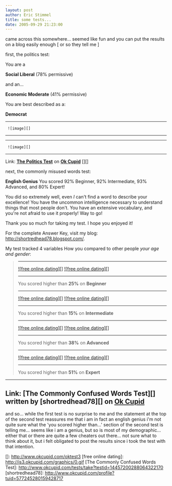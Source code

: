 ```yaml
---
layout: post
author: Eric Stimmel
title: some tests...
date: 2005-09-29 21:23:00
--- 
```



came across this somewhere... seemed like fun and you can put the results on a blog easily enough [ or so they tell me ]

first, the politics test:

You are a


**Social Liberal**
(78% permissive)


and an...


**Economic Moderate**
(41% permissive)


You are best described as a:


**Democrat**



  --- ------------
     
      

     ![image][]
      
  --- ------------



  --- ------------
     
      

     ![image][]
      
  --- ------------



Link: [**The Politics Test**][] on [**Ok Cupid**][]
[][]



next, the commonly misused words test:

**English Genius**
You scored 92% Beginner, 92% Intermediate, 93% Advanced, and 80% Expert!

You did so extremely well, even *I* can't find a word to describe your excellence! You have the uncommon intelligence necessary to understand things that most people don't. You have an extensive vocabulary, and you're not afraid to use it properly! Way to go!


Thank you so much for taking my test. I hope you enjoyed it!




For the complete Answer Key, visit my blog: http://shortredhead78.blogspot.com/.







My test tracked 4 variables How you compared to other people *your age and gender*:

>   ----------------------------------------- -----------------------------------------
>   [![free online dating][]][**Ok Cupid**]   [![free online dating][]][**Ok Cupid**]
>   ----------------------------------------- -----------------------------------------
>
> You scored higher than **25%** on **Beginner**
>   ----------------------------------------- -----------------------------------------
>   [![free online dating][]][**Ok Cupid**]   [![free online dating][]][**Ok Cupid**]
>   ----------------------------------------- -----------------------------------------
>
> You scored higher than **15%** on **Intermediate**
>   ----------------------------------------- -----------------------------------------
>   [![free online dating][]][**Ok Cupid**]   [![free online dating][]][**Ok Cupid**]
>   ----------------------------------------- -----------------------------------------
>
> You scored higher than **38%** on **Advanced**
>   ----------------------------------------- -----------------------------------------
>   [![free online dating][]][**Ok Cupid**]   [![free online dating][]][**Ok Cupid**]
>   ----------------------------------------- -----------------------------------------
>
> You scored higher than **51%** on **Expert**

  ------------------------------------------------------------------------------------------------------
  Link: [The Commonly Confused Words Test][] written by [shortredhead78][] on [Ok Cupid][**Ok Cupid**]
  ------------------------------------------------------------------------------------------------------



and so... while the first test is no surprise to me and the statement at the top of the second test reassures me that i am in fact an english genius i'm not quite sure what the 'you scored higher than...' section of the second test is telling me... seems like i am a genius, but so is most of my demographic... either that or there are quite a few cheaters out there... not sure what to think about it, but i felt obligated to post the results since i took the test with that intention.

  [image]: http://is1.okcupid.com/graphics/politics_you.gif
  [**The Politics Test**]: http://www.okcupid.com/politics
  [**Ok Cupid**]: http://www.okcupid.com/
  []: http://www.okcupid.com/oktest3
  [free online dating]: http://is3.okcupid.com/graphics/0.gif
  [The Commonly Confused Words Test]: http://www.okcupid.com/tests/take?testid=14457200288064322170
  [shortredhead78]: http://www.okcupid.com/profile?tuid=577245280159428717

